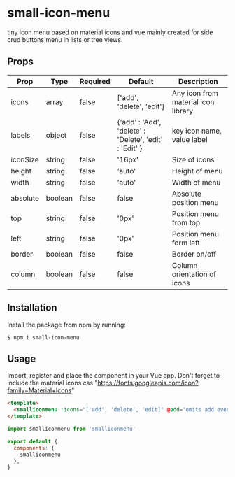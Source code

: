 # small-icon-menu
tiny icon menu based on material icons and vue
mainly created for side crud buttons menu in lists or tree views.

## Props

| Prop     | Type    | Required | Default                     | Description                                      |
| -------  | ------- | -------- | --------------------------- | ------------------------------------------------ |
| icons    | array   | false    | ['add', 'delete', 'edit']   | Any icon from material icon library              |
| labels   | object  | false    | {'add' : 'Add', 'delete' : 'Delete', 'edit' : 'Edit' }   | key icon name, value label |
| iconSize | string  | false    | '16px'                      | Size of icons                                    |
| height   | string  | false    | 'auto'                      | Height of menu                                   |
| width    | string  | false    | 'auto'                      | Width of menu                                    |
| absolute | boolean | false    | false                       | Absolute position menu                           |
| top      | string  | false    | '0px'                       | Position menu from top                           |
| left     | string  | false    | '0px'                       | Position menu form left                          |
| border   | boolean | false    | false                       | Border on/off                                    |
| column   | boolean | false    | false                       | Column orientation of icons                      |

## Installation

Install the package from npm by running:

```
$ npm i small-icon-menu
```

## Usage

Import, register and place the component in your Vue app.
Don't forget to include the material icons css "https://fonts.googleapis.com/icon?family=Material+Icons"


```html
<template>
  <smalliconmenu :icons="['add', 'delete', 'edit]" @add="emits add event" @delete="emits delete event" @edit="emits edit event"/>
</template>
```

```js
import smalliconmenu from 'smalliconmenu'

export default {
  components: {
    smalliconmenu
  },
}
```